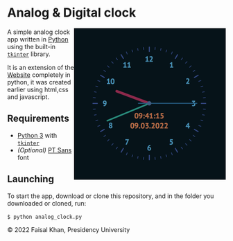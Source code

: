 # Analog & Digital clock

<img align="right" width="350" src="https://github.com/FaisalKhan171101/Analog-Digital_Clock/blob/main/analog_clock.png">

A simple analog clock app written in [Python](https://www.python.org) using the built-in [`tkinter`](https://docs.python.org/3/library/tkinter.html) library.

It is an extension of the [Website](https://FaisalKhan171101.github.io) completely in python, it was created earlier using html,css and javascript.

## Requirements

- [Python 3](https://www.python.org) with [`tkinter`](https://docs.python.org/3/library/tkinter.html)
- _(Optional)_ [PT Sans](https://fonts.google.com/specimen/PT+Sans) font

## Launching

To start the app, download or clone this repository, and in the folder you downloaded or cloned, run:

```
$ python analog_clock.py
```
© 2022 Faisal Khan, Presidency University
